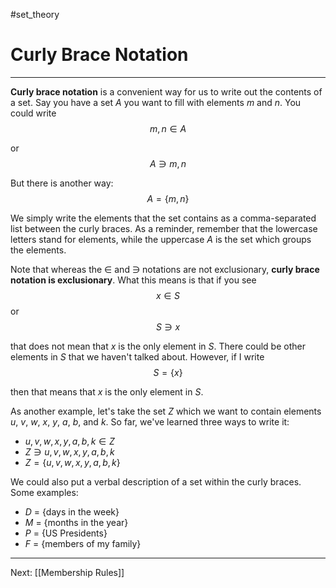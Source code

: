 #set_theory 

# Curly Brace Notation

---

**Curly brace notation** is a convenient way for us to write out the contents of a set. Say you have a set $A$ you want to fill with elements $m$ and $n$. You could write $$m, n \in A$$

or $$A \ni m, n$$

But there is another way: $$A = \{m, n\}$$

We simply write the elements that the set contains as a comma-separated list between the curly braces. As a reminder, remember that the lowercase letters stand for elements, while the uppercase $A$ is the set which groups the elements.

Note that whereas the $\in$ and $\ni$ notations are not exclusionary, **curly brace notation is exclusionary**. What this means is that if you see $$x \in S$$
or $$S \ni x$$

that does not mean that $x$ is the only element in $S$. There could be other elements in $S$ that we haven't talked about. However, if I write $$S = \{x\}$$

then that means that $x$ is the only element in $S$.

As another example, let's take the set $Z$ which we want to contain elements $u$, $v$, $w$, $x$, $y$, $a$, $b$, and $k$. So far, we've learned three ways to write it:

- $u, v, w, x, y, a, b, k \in Z$
- $Z \ni u, v, w, x, y, a, b, k$
- $Z = \{u, v, w, x, y, a, b, k\}$

We could also put a verbal description of a set within the curly braces. Some examples:
- $D$ = \{days in the week\}
- $M$ = \{months in the year\}
- $P$ = \{US Presidents\}
- $F$ = \{members of my family}

---

Next: [[Membership Rules]]
